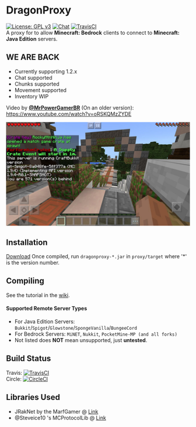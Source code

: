 DragonProxy
===========
[![License: GPL v3](https://img.shields.io/badge/License-GPL%20v3-blue.svg)](http://www.gnu.org/licenses/gpl-3.0) [![Chat](https://img.shields.io/badge/chat-on%20discord-7289da.svg)](https://discord.gg/CmkxTz2) [![TravisCI](https://travis-ci.org/DragonetMC/DragonProxy.svg?branch=master)](https://travis-ci.org/DragonetMC/DragonProxy)  
A proxy for to allow **Minecraft: Bedrock** clients to connect to **Minecraft: Java Edition** servers.

## WE ARE BACK
- Currently supporting 1.2.x
- Chat supported
- Chunks supported
- Movement supported
- Inventory WIP

Video by **[@MrPowerGamerBR](https://github.com/MrPowerGamerBR)** (On an older version): https://www.youtube.com/watch?v=oRSKQMzZYDE

![Screenshot](https://github.com/DragonetMC/DragonProxy/raw/master/screenshots/performium-factions.jpg)


## Installation
[Download](https://github.com/DragonetMC/DragonProxy/releases)
Once compiled, run `dragonproxy-*.jar` in `proxy/target` where '*' is the version number.

## Compiling
See the tutorial in the [wiki](https://github.com/DragonetMC/DragonProxy/wiki).

#### Supported Remote Server Types
- For Java Edition Servers: `Bukkit`/`Spigot`/`Glowstone`/`SpongeVanilla`/`BungeeCord`
- For Bedrock Servers: `MiNET`, `Nukkit`, `PocketMine-MP (and all forks)`
- Not listed does **NOT** mean unsupported, just **untested**.
  
## Build Status
Travis: [![TravisCI](https://travis-ci.org/DragonetMC/DragonProxy.svg?branch=master)](https://travis-ci.org/DragonetMC/DragonProxy)  
Circle: [![CircleCI](https://circleci.com/gh/DragonetMC/DragonProxy/tree/master.svg?style=svg)](https://circleci.com/gh/DragonetMC/DragonProxy/tree/master)  
  
## Libraries Used
* JRakNet by the MarfGamer @ [Link](https://github.com/JRakNet/JRakNet)
* @Steveice10 's MCProtocolLib @ [Link](https://github.com/Steveice10/MCProtocolLib)
